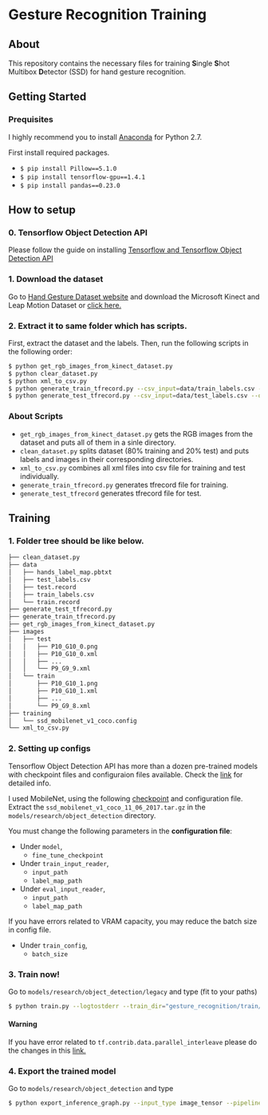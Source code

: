 # Gesture Recognition Training

## About
This repository contains the necessary files for training **S**ingle **S**hot Multibox **D**etector (SSD) for hand gesture recognition.

## Getting Started
### Prequisites
I highly recommend you to install [Anaconda](https://www.anaconda.com/download/) for Python 2.7.

First install required packages.
* `$ pip install Pillow==5.1.0`
* `$ pip install tensorflow-gpu==1.4.1`
* `$ pip install pandas==0.23.0`

## How to setup

### 0. Tensorflow Object Detection API
Please follow the guide on installing [Tensorflow and Tensorflow Object Detection API](https://github.com/tensorflow/models/blob/master/research/object_detection/g3doc/installation.md)

### 1. Download the dataset
Go to [Hand Gesture Dataset website](http://lttm.dei.unipd.it/downloads/gesture/#kinect_leap) and download the Microsoft Kinect and Leap Motion Dataset or [click here.](http://lttm.dei.unipd.it/downloads/gesture/kinect_leap/data/kinect_leap_dataset.zip)

### 2. Extract it to same folder which has scripts.
First, extract the dataset and the labels.
Then, run the following scripts in the following order:
```bash
$ python get_rgb_images_from_kinect_dataset.py
$ python clear_dataset.py
$ python xml_to_csv.py
$ python generate_train_tfrecord.py --csv_input=data/train_labels.csv --output_path=data/train.record
$ python generate_test_tfrecord.py --csv_input=data/test_labels.csv --output_path=data/test.record
```

### About Scripts
* `get_rgb_images_from_kinect_dataset.py` gets the RGB images from the dataset and puts all of them in a sinle directory.
* `clean_dataset.py` splits dataset (80% training and 20% test) and puts labels and images in their corresponding directories.
* `xml_to_csv.py` combines all xml files into csv file for training and test individually.
* `generate_train_tfrecord.py` generates tfrecord file for training.
* `generate_test_tfrecord` generates tfrecord file for test.

## Training
### 1. Folder tree should be like below.
```bash
├── clean_dataset.py
├── data
│   ├── hands_label_map.pbtxt
│   ├── test_labels.csv
│   ├── test.record
│   ├── train_labels.csv
│   └── train.record
├── generate_test_tfrecord.py
├── generate_train_tfrecord.py
├── get_rgb_images_from_kinect_dataset.py
├── images
│   ├── test
│   │   ├── P10_G10_0.png
│   │   ├── P10_G10_0.xml
│   │   ├── ...
│   │   └── P9_G9_9.xml
│   └── train
│       ├── P10_G10_1.png
│       ├── P10_G10_1.xml
│       ├── ...
│       └── P9_G9_8.xml
├── training
│   └── ssd_mobilenet_v1_coco.config
└── xml_to_csv.py
```

### 2. Setting up configs
Tensorflow Object Detection API has more than a dozen pre-trained models with checkpoint files and configuraion files available. Check the [link](https://github.com/tensorflow/models/blob/master/research/object_detection/g3doc/detection_model_zoo.md) for detailed info.

I used MobileNet, using the following [checkpoint](download.tensorflow.org/models/object_detection/ssd_mobilenet_v1_coco_11_06_2017.tar.gz) and configuration file.
Extract the `ssd_mobilenet_v1_coco_11_06_2017.tar.gz` in the `models/research/object_detection` directory.

You must change the following parameters in the **configuration file**:
* Under `model`,
    * `fine_tune_checkpoint`
* Under `train_input_reader`,
    * `input_path`
    * `label_map_path`
* Under `eval_input_reader`,
    * `input_path`
    * `label_map_path`

If you have errors related to VRAM capacity, you may reduce the batch size in config file.
* Under `train_config`,
    * `batch_size`

### 3. Train now!
Go to `models/research/object_detection/legacy` and type (fit to your paths)
```bash
$ python train.py --logtostderr --train_dir="gesture_recognition/train/training/" --pipeline_config_path="gesture_recognition/train/training/ssd_mobilenet_v1_coco.config"
```

#### Warning
If you have error related to `tf.contrib.data.parallel_interleave` please do the changes in this [link.](https://github.com/tensorflow/models/issues/3432#issuecomment-405680652)

### 4. Export the trained model
Go to `models/research/object_detection` and type
```bash
$ python export_inference_graph.py --input_type image_tensor --pipeline_config_path "training/ssd_mobilenet_v1_coco.config" --trained_checkpoint_prefix "training/model.ckpt-4499" --output_directory "/home/bilal/gesture_recognition"
```
